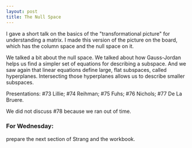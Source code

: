 ```yaml
---
layout: post
title: The Null Space
---
```


I gave a short talk on the basics of the "transformational picture" for understanding
a matrix. I made this version of the picture on the board, which has the column
space and the null space on it.

We talked a bit about the null space. We talked about how Gauss-Jordan helps us
find a simpler set of equations for describing a subspace. And we saw again that
linear equations define large, flat subspaces, called hyperplanes. Intersecting those
hyperplanes allows us to describe smaller subspaces.

Presentations: \#73 Lillie; \#74 Reihman; \#75 Fuhs; \#76 Nichols; \#77 De La Bruere.

We did not discuss \#78 because we ran out of time.

### For Wednesday:

prepare the next section of Strang and the workbook.
